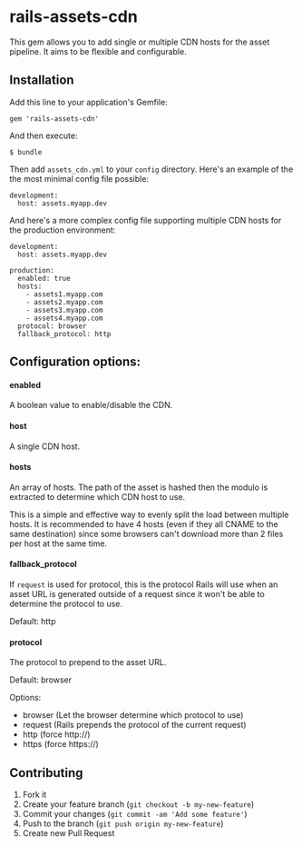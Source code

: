 # rails-assets-cdn

This gem allows you to add single or multiple CDN hosts for the asset pipeline.
It aims to be flexible and configurable.

## Installation

Add this line to your application's Gemfile:

    gem 'rails-assets-cdn'

And then execute:

    $ bundle

Then add `assets_cdn.yml` to your `config` directory. Here's an example of the the most minimal config file possible:

    development:
      host: assets.myapp.dev

And here's a more complex config file supporting multiple CDN hosts for the production environment:

    development:
      host: assets.myapp.dev

    production:
      enabled: true
      hosts:
        - assets1.myapp.com
        - assets2.myapp.com
        - assets3.myapp.com
        - assets4.myapp.com
      protocol: browser
      fallback_protocol: http

## Configuration options:

#### enabled

A boolean value to enable/disable the CDN.

#### host

A single CDN host.

#### hosts

An array of hosts. The path of the asset is hashed then the modulo is extracted to determine which CDN host to use.

This is a simple and effective way to evenly split the load between multiple hosts. It is recommended to have 4 hosts (even if they all CNAME to the same destination) since some browsers can't download more than 2 files per host at the same time.

#### fallback_protocol

If `request` is used for protocol, this is the protocol Rails will use when an asset URL is generated outside of a request since it won't be able to determine the protocol to use.

Default: http

#### protocol

The protocol to prepend to the asset URL.

Default: browser

Options:

  - browser (Let the browser determine which protocol to use)
  - request (Rails prepends the protocol of the current request)
  - http (force http://)
  - https (force https://)


## Contributing

1. Fork it
2. Create your feature branch (`git checkout -b my-new-feature`)
3. Commit your changes (`git commit -am 'Add some feature'`)
4. Push to the branch (`git push origin my-new-feature`)
5. Create new Pull Request